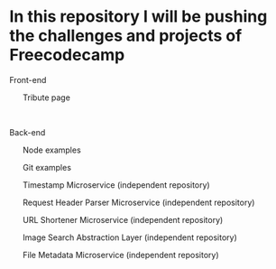 <h1>In this repository I will be pushing the challenges and projects of Freecodecamp </h1>
<p>Front-end</p>
  <ul>Tribute page </ul>
<br>
<p>Back-end</p>
  <ul>Node examples</ul>
  <ul>Git examples</ul>
  <ul>Timestamp Microservice (independent repository)</ul>
  <ul>Request Header Parser Microservice (independent repository)</ul>
  <ul>URL Shortener Microservice (independent repository)</ul>
  <ul>Image Search Abstraction Layer (independent repository)</ul>
  <ul>File Metadata Microservice (independent repository)</ul>
